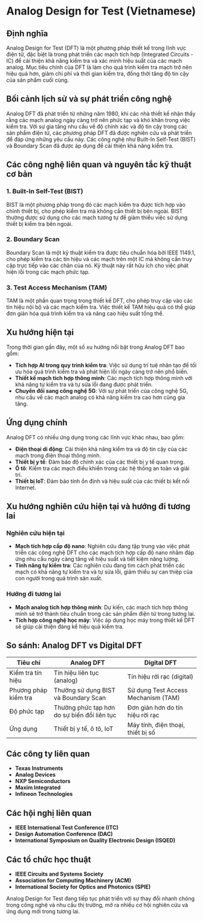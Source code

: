 # Analog Design for Test (Vietnamese)

## Định nghĩa

Analog Design for Test (DFT) là một phương pháp thiết kế trong lĩnh vực điện tử, đặc biệt là trong phát triển các mạch tích hợp (Integrated Circuits - IC) để cải thiện khả năng kiểm tra và xác minh hiệu suất của các mạch analog. Mục tiêu chính của DFT là làm cho quá trình kiểm tra mạch trở nên hiệu quả hơn, giảm chi phí và thời gian kiểm tra, đồng thời tăng độ tin cậy của sản phẩm cuối cùng.

## Bối cảnh lịch sử và sự phát triển công nghệ

Analog DFT đã phát triển từ những năm 1980, khi các nhà thiết kế nhận thấy rằng các mạch analog ngày càng trở nên phức tạp và khó khăn trong việc kiểm tra. Với sự gia tăng nhu cầu về độ chính xác và độ tin cậy trong các sản phẩm điện tử, các phương pháp DFT đã được nghiên cứu và phát triển để đáp ứng những yêu cầu này. Các công nghệ như Built-In Self-Test (BIST) và Boundary Scan đã được áp dụng để cải thiện khả năng kiểm tra.

## Các công nghệ liên quan và nguyên tắc kỹ thuật cơ bản

### 1. Built-In Self-Test (BIST)

BIST là một phương pháp trong đó các mạch kiểm tra được tích hợp vào chính thiết bị, cho phép kiểm tra mà không cần thiết bị bên ngoài. BIST thường được sử dụng cho các mạch tương tự để giảm thiểu việc sử dụng thiết bị kiểm tra bên ngoài.

### 2. Boundary Scan

Boundary Scan là một kỹ thuật kiểm tra được tiêu chuẩn hóa bởi IEEE 1149.1, cho phép kiểm tra các tín hiệu và các mạch trên một IC mà không cần truy cập trực tiếp vào các chân của nó. Kỹ thuật này rất hữu ích cho việc phát hiện lỗi trong các mạch phức tạp.

### 3. Test Access Mechanism (TAM)

TAM là một phần quan trọng trong thiết kế DFT, cho phép truy cập vào các tín hiệu nội bộ và các mạch kiểm tra. Việc thiết kế TAM hiệu quả có thể giúp đơn giản hóa quá trình kiểm tra và nâng cao hiệu suất tổng thể.

## Xu hướng hiện tại

Trong thời gian gần đây, một số xu hướng nổi bật trong Analog DFT bao gồm:

- **Tích hợp AI trong quy trình kiểm tra**: Việc sử dụng trí tuệ nhân tạo để tối ưu hóa quá trình kiểm tra và phát hiện lỗi ngày càng trở nên phổ biến.
- **Thiết kế mạch tích hợp thông minh**: Các mạch tích hợp thông minh với khả năng tự kiểm tra và tự sửa lỗi đang được phát triển.
- **Chuyển đổi sang công nghệ 5G**: Với sự phát triển của công nghệ 5G, nhu cầu về các mạch analog có khả năng kiểm tra cao hơn cũng gia tăng.

## Ứng dụng chính

Analog DFT có nhiều ứng dụng trong các lĩnh vực khác nhau, bao gồm:

- **Điện thoại di động**: Cải thiện khả năng kiểm tra và độ tin cậy của các mạch trong điện thoại thông minh.
- **Thiết bị y tế**: Đảm bảo độ chính xác của các thiết bị y tế quan trọng.
- **Ô tô**: Kiểm tra các mạch điều khiển trong các hệ thống an toàn và giải trí.
- **Thiết bị IoT**: Đảm bảo tính ổn định và hiệu suất của các thiết bị kết nối Internet.

## Xu hướng nghiên cứu hiện tại và hướng đi tương lai

### Nghiên cứu hiện tại

- **Mạch tích hợp cấp độ nano**: Nghiên cứu đang tập trung vào việc phát triển các công nghệ DFT cho các mạch tích hợp cấp độ nano nhằm đáp ứng nhu cầu ngày càng tăng về hiệu suất và tiết kiệm năng lượng.
- **Tính năng tự kiểm tra**: Các nghiên cứu đang tìm cách phát triển các mạch có khả năng tự kiểm tra và tự sửa lỗi, giảm thiểu sự can thiệp của con người trong quá trình sản xuất.

### Hướng đi tương lai

- **Mạch analog tích hợp thông minh**: Dự kiến, các mạch tích hợp thông minh sẽ trở thành tiêu chuẩn trong các sản phẩm điện tử trong tương lai.
- **Tích hợp công nghệ học máy**: Việc áp dụng học máy trong thiết kế DFT sẽ giúp cải thiện đáng kể hiệu quả kiểm tra.

## So sánh: Analog DFT vs Digital DFT

| Tiêu chí                  | Analog DFT                               | Digital DFT                               |
|--------------------------|------------------------------------------|------------------------------------------|
| Kiểm tra tín hiệu        | Tín hiệu liên tục (analog)              | Tín hiệu rời rạc (digital)              |
| Phương pháp kiểm tra     | Thường sử dụng BIST và Boundary Scan    | Sử dụng Test Access Mechanism (TAM)     |
| Độ phức tạp              | Thường phức tạp hơn do sự biến đổi liên tục | Đơn giản hơn do tín hiệu rời rạc        |
| Ứng dụng                 | Thiết bị y tế, ô tô, IoT                | Máy tính, điện thoại, thiết bị số       |

## Các công ty liên quan

- **Texas Instruments**
- **Analog Devices**
- **NXP Semiconductors**
- **Maxim Integrated**
- **Infineon Technologies**

## Các hội nghị liên quan

- **IEEE International Test Conference (ITC)**
- **Design Automation Conference (DAC)**
- **International Symposium on Quality Electronic Design (ISQED)**

## Các tổ chức học thuật

- **IEEE Circuits and Systems Society**
- **Association for Computing Machinery (ACM)**
- **International Society for Optics and Photonics (SPIE)**

Analog Design for Test đang tiếp tục phát triển với sự thay đổi nhanh chóng trong công nghệ và nhu cầu thị trường, mở ra nhiều cơ hội nghiên cứu và ứng dụng mới trong tương lai.